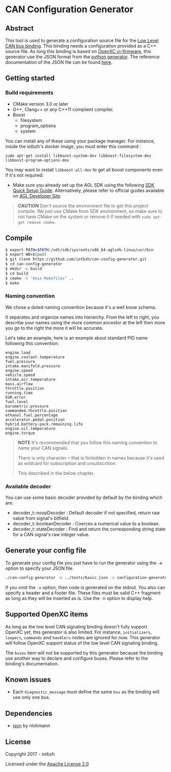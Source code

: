 # CAN Configuration Generator

## Abstract

This tool is used to generate a configuration source file for the [Low Level CAN bus binding](https://github.com/iotbzh/CAN_signaling).
This binding needs a configuration provided as a C++ source file.
As long this binding is based on [OpenXC vi-firmware](https://github.com/openxc/vi-firmware), this generator use the JSON format from the [python generator](https://github.com/openxc/openxc-python).
The reference documentation of the JSON file can be found [here](https://github.com/openxc/vi-firmware/blob/master/docs/config/reference.rst).

## Getting started

### Build requirements

* CMake version 3.0 or later
* G++, Clang++ or any C++11 complient compiler.
* Boost
    * filesystem
    * program_options
    * system

You can install any of these using your package manager. For instance, inside the iotbzh's docker image, you must enter this command :

	sudo apt-get install libboost-system-dev libboost-filesystem-dev libboost-program-options-dev

You may want to install `libboost-all-dev` to get all boost components even if it's not required.

* Make sure you already set up the AGL SDK using the following [SDK Quick Setup Guide](http://docs.iot.bzh/docs/getting_started/en/dev/reference/setup-sdk-environment.html). Alternatively, please refer to official guides available on [AGL Developer Site](http://docs.automotivelinux.org/docs/devguides/en/dev/#guides).

> **CAUTION** Don't source the environment file to get this project compile. We just use CMake from SDK environment, so make sure to not have CMake on the system or remove it if needed with ```sudo apt-get remove cmake```. 

## Compile

```bash
$ export PATH=$PATH:/xdt/sdk/sysroots/x86_64-aglsdk-linux/usr/bin
$ export WD=$(pwd)
$ git clone https://github.com/iotbzh/can-config-generator.git
$ cd can-config-generator
$ mkdir -p build
$ cd build
$ cmake -G "Unix Makefiles" ..
$ make
```

### Naming convention

We chose a doted naming convention because it's a well know schema.

It separates and organize names into hierarchy. From the left to right, you describe your names using the more common ancestor at the left then more you go to the right the more it will be accurate.

Let's take an example, here is an example about standard PID name following this convention:

```
engine.load
engine.coolant.temperature
fuel.pressure
intake.manifold.pressure
engine.speed
vehicle.speed
intake.air.temperature
mass.airflow
throttle.position
running.time
EGR.error
fuel.level
barometric.pressure
commanded.throttle.position
ethanol.fuel.percentage
accelerator.pedal.position
hybrid.battery-pack.remaining.life
engine.oil.temperature
engine.torque
```

> **NOTE** It's recommended that you follow this naming convention to name your CAN signals.
>
> There is only character `*` that is forbidden in names because it's used as wildcard for subscription and unsubscrition.
>
> This described in the below chapter.

### Available decoder

You can use some basic decoder provided by default by the binding which are:

* decoder_t::noopDecoder : Default decoder if not specified, return raw value from signal's bitfield.
* decoder_t::booleanDecoder : Coerces a numerical value to a boolean.
* decoder_t::stateDecoder : Find and return the corresponding string state for a CAN signal's raw integer value.

## Generate your config file

To generate your config file you just have to run the generator using the `-m` option to specify your JSON file.

```bash
./can-config-generator -m ../tests/basic.json -o configuration-generated.cpp
```

If you omit the `-o` option, then code is generated on the stdout.
You also can specify a header and a footer file.
These files must be valid C++ fragment as long as they will be inserted as is.
Use the `-h` option to display help.

## Supported OpenXC items

As long as the low level CAN signaling binding doesn't fully support OpenXC yet, this generator is also limited.
For instance, `initializers`, `loopers`, `commands` and `handlers` nodes are ignored for now.
This generator will follow OpenXC support status of the low level CAN signaling binding.

The `buses` item will not be supported by this generator because the binding use another way to declare and configure buses. Please refer to the binding's documentation.

## Known issues

* Each `diagnostic_message` must define the same `bus` as the binding will use only one bus.

## Dependencies

* [json](https://github.com/nlohmann/json) by nlohmann

## License

Copyright 2017 - iotbzh

Licensed under the [Apache License 2.0](https://github.com/iotbzh/can-config-generator/blob/master/LICENSE)
